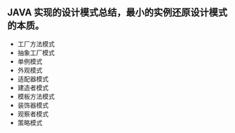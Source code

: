 ## JAVA 实现的设计模式总结，最小的实例还原设计模式的本质。
- 工厂方法模式
- 抽象工厂模式
- 单例模式
- 外观模式
- 适配器模式
- 建造者模式
- 模板方法模式
- 装饰器模式
- 观察者模式
- 策略模式
